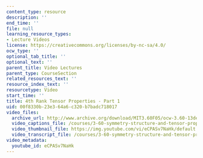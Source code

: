 ```yaml
---
content_type: resource
description: ''
end_time: ''
file: null
learning_resource_types:
- Lecture Videos
license: https://creativecommons.org/licenses/by-nc-sa/4.0/
ocw_type: ''
optional_tab_title: ''
optional_text: ''
parent_title: Video Lectures
parent_type: CourseSection
related_resources_text: ''
resource_index_text: ''
resourcetype: Video
start_time: ''
title: 4th Rank Tensor Properties - Part 1
uid: 00f8330b-23e3-64a6-c320-b7badc718017
video_files:
  archive_url: http://www.archive.org/download/MIT3.60F05/ocw-3.60-13dec2005-pt1-220k.mp4
  video_captions_file: /courses/3-60-symmetry-structure-and-tensor-properties-of-materials-fall-2005/0580b4694e6655dfa47402deefb9309a_eCPASv7NaHk.vtt
  video_thumbnail_file: https://img.youtube.com/vi/eCPASv7NaHk/default.jpg
  video_transcript_file: /courses/3-60-symmetry-structure-and-tensor-properties-of-materials-fall-2005/32184e85c4349bcdc2939554d9e613e6_eCPASv7NaHk.pdf
video_metadata:
  youtube_id: eCPASv7NaHk
---
```

